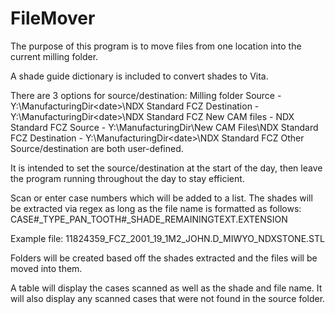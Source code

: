 # FileMover

The purpose of this program is to move files from one location into the current milling folder.

A shade guide dictionary is included to convert shades to Vita.

There are 3 options for source/destination:
    Milling folder
        Source - Y:\ManufacturingDir\<date>\NDX Standard FCZ
        Destination - Y:\ManufacturingDir\<date>\NDX Standard FCZ
    New CAM files - NDX Standard FCZ
        Source - Y:\ManufacturingDir\New CAM Files\NDX Standard FCZ
        Destination - Y:\ManufacturingDir\<date>\NDX Standard FCZ
    Other
        Source/destination are both user-defined.

It is intended to set the source/destination at the start of the day, then leave the program running throughout the day to stay efficient.

Scan or enter case numbers which will be added to a list. The shades will be extracted via regex as long as the file name is formatted as follows:
    CASE#_TYPE_PAN_TOOTH#_SHADE_REMAININGTEXT.EXTENSION

Example file:
    11824359_FCZ_2001_19_1M2_JOHN.D_MIWYO_NDXSTONE.STL

Folders will be created based off the shades extracted and the files will be moved into them.

A table will display the cases scanned as well as the shade and file name. It will also display any scanned cases that were not found in the source folder.